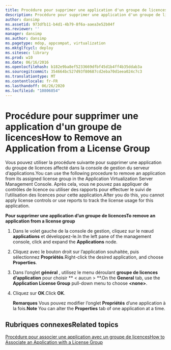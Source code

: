 ```yaml
---
title: Procédure pour supprimer une application d'un groupe de licences
description: Procédure pour supprimer une application d'un groupe de licences
author: dansimp
ms.assetid: 973dfb11-b4d1-4b79-8f6a-aaea3e52b04f
ms.reviewer: ''
manager: dansimp
ms.author: dansimp
ms.pagetype: mdop, appcompat, virtualization
ms.mktglfcycl: deploy
ms.sitesec: library
ms.prod: w10
ms.date: 06/16/2016
ms.openlocfilehash: b182e9ba8ef5233669dfbf45d1b4ff4b35ddab3a
ms.sourcegitcommit: 354664bc527d93f80687cd2eba70d1eea024c7c3
ms.translationtype: MT
ms.contentlocale: fr-FR
ms.lasthandoff: 06/26/2020
ms.locfileid: "10806854"
---
```

# <span data-ttu-id="d3465-103">Procédure pour supprimer une application d'un groupe de licences</span><span class="sxs-lookup"><span data-stu-id="d3465-103">How to Remove an Application from a License Group</span></span>


<span data-ttu-id="d3465-104">Vous pouvez utiliser la procédure suivante pour supprimer une application du groupe de licences affecté dans la console de gestion du serveur d’applications.</span><span class="sxs-lookup"><span data-stu-id="d3465-104">You can use the following procedure to remove an application from its assigned license group in the Application Virtualization Server Management Console.</span></span> <span data-ttu-id="d3465-105">Après cela, vous ne pouvez pas appliquer de contrôles de licence ou utiliser des rapports pour effectuer le suivi de l’utilisation des licences pour cette application.</span><span class="sxs-lookup"><span data-stu-id="d3465-105">After you do this, you cannot apply license controls or use reports to track the license usage for this application.</span></span>

**<span data-ttu-id="d3465-106">Pour supprimer une application d’un groupe de licences</span><span class="sxs-lookup"><span data-stu-id="d3465-106">To remove an application from a license group</span></span>**

1.  <span data-ttu-id="d3465-107">Dans le volet gauche de la console de gestion, cliquez sur le nœud **applications** et développez-le.</span><span class="sxs-lookup"><span data-stu-id="d3465-107">In the left pane of the management console, click and expand the **Applications** node.</span></span>

2.  <span data-ttu-id="d3465-108">Cliquez avec le bouton droit sur l’application souhaitée, puis sélectionnez **Propriétés**.</span><span class="sxs-lookup"><span data-stu-id="d3465-108">Right-click the desired application, and choose **Properties**.</span></span>

3.  <span data-ttu-id="d3465-109">Dans l’onglet **général** , utilisez le menu déroulant **groupe de licences d’application** pour choisir \*\* &lt; aucun &gt; \*\*.</span><span class="sxs-lookup"><span data-stu-id="d3465-109">On the **General** tab, use the **Application License Group** pull-down menu to choose **&lt;none&gt;**.</span></span>

4.  <span data-ttu-id="d3465-110">Cliquez sur **OK**.</span><span class="sxs-lookup"><span data-stu-id="d3465-110">Click **OK**.</span></span>

    <span data-ttu-id="d3465-111">**Remarques**  Vous pouvez modifier l’onglet **Propriétés** d’une application à la fois.</span><span class="sxs-lookup"><span data-stu-id="d3465-111">**Note** You can alter the **Properties** tab of one application at a time.</span></span>

     

## <span data-ttu-id="d3465-112">Rubriques connexes</span><span class="sxs-lookup"><span data-stu-id="d3465-112">Related topics</span></span>


[<span data-ttu-id="d3465-113">Procédure pour associer une application avec un groupe de licences</span><span class="sxs-lookup"><span data-stu-id="d3465-113">How to Associate an Application with a License Group</span></span>](how-to-associate-an-application-with-a-license-group.md)

 

 





